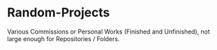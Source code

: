 # Random-Projects
Various Commissions or Personal Works (Finished and Unfinished), not large enough for Repositories / Folders. 
